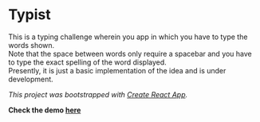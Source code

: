 # Typist

This is a typing  challenge wherein you app in which you have to type the words shown.  
Note that the space between words only require a spacebar and you have to type the exact spelling of the word displayed.  
Presently, it is just a basic implementation of the idea and is under development.  

_This project was bootstrapped with [Create React App](https://github.com/facebook/create-react-app)._

**Check the demo [here](https://vimark1.github.io/typist/)**

